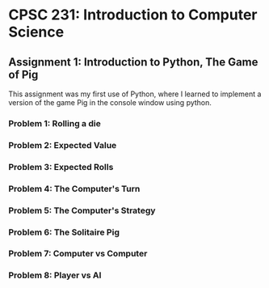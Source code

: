 # CPSC 231: Introduction to Computer Science
## Assignment 1: Introduction to Python, The Game of Pig
This assignment was my first use of Python, where I learned to implement a version of the game Pig in the console window using python.

### Problem 1: Rolling a die
### Problem 2: Expected Value
### Problem 3: Expected Rolls
### Problem 4: The Computer's Turn
### Problem 5: The Computer's Strategy
### Problem 6: The Solitaire Pig
### Problem 7: Computer vs Computer
### Problem 8: Player vs AI
